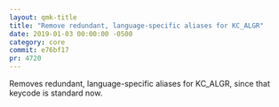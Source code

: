 ```yaml
---
layout: qmk-title
title: "Remove redundant, language-specific aliases for KC_ALGR"
date: 2019-01-03 00:00:00 -0500
category: core
commit: e76bf17
pr: 4720
---
```


Removes redundant, language-specific aliases for KC_ALGR, since that keycode is standard now.